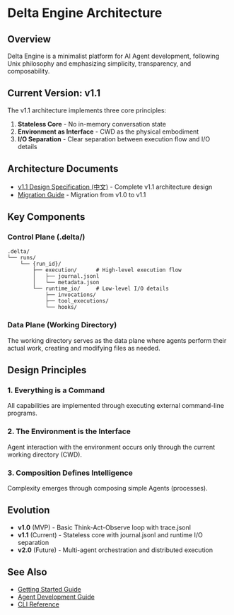 # Delta Engine Architecture

## Overview

Delta Engine is a minimalist platform for AI Agent development, following Unix philosophy and emphasizing simplicity, transparency, and composability.

## Current Version: v1.1

The v1.1 architecture implements three core principles:

1. **Stateless Core** - No in-memory conversation state
2. **Environment as Interface** - CWD as the physical embodiment
3. **I/O Separation** - Clear separation between execution flow and I/O details

## Architecture Documents

- [v1.1 Design Specification (中文)](./v1.1-design-zh.md) - Complete v1.1 architecture design
- [Migration Guide](../migration/v1.0-to-v1.1.md) - Migration from v1.0 to v1.1

## Key Components

### Control Plane (.delta/)
```
.delta/
└── runs/
    └── {run_id}/
        ├── execution/      # High-level execution flow
        │   ├── journal.jsonl
        │   └── metadata.json
        └── runtime_io/     # Low-level I/O details
            ├── invocations/
            ├── tool_executions/
            └── hooks/
```

### Data Plane (Working Directory)
The working directory serves as the data plane where agents perform their actual work, creating and modifying files as needed.

## Design Principles

### 1. Everything is a Command
All capabilities are implemented through executing external command-line programs.

### 2. The Environment is the Interface
Agent interaction with the environment occurs only through the current working directory (CWD).

### 3. Composition Defines Intelligence
Complexity emerges through composing simple Agents (processes).

## Evolution

- **v1.0** (MVP) - Basic Think-Act-Observe loop with trace.jsonl
- **v1.1** (Current) - Stateless core with journal.jsonl and runtime I/O separation
- **v2.0** (Future) - Multi-agent orchestration and distributed execution

## See Also

- [Getting Started Guide](../guides/getting-started.md)
- [Agent Development Guide](../guides/agent-development.md)
- [CLI Reference](../api/cli.md)